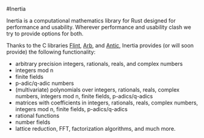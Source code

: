 #Inertia

Inertia is a computational mathematics library for Rust designed for performance and usability. Wherever performance and usability clash we try to provide options for both.

Thanks to the C libraries [Flint](https://flintlib.org/doc/), [Arb](https://arblib.org/), and [Antic](https://github.com/wbhart/antic), Inertia provides (or will soon provide) the following functionality:

- arbitrary precision integers, rationals, reals, and complex numbers
- integers mod n
- finite fields
- p-adic/q-adic numbers
- (multivariate) polynomials over integers, rationals, reals, complex numbers, integers mod n, finite fields, p-adics/q-adics
- matrices with coefficients in integers, rationals, reals, complex numbers, integers mod n, finite fields, p-adics/q-adics
- rational functions
- number fields
- lattice reduction, FFT, factorization algorithms, and much more.
